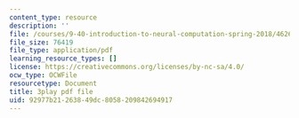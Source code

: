 ```yaml
---
content_type: resource
description: ''
file: /courses/9-40-introduction-to-neural-computation-spring-2018/4626663_transcript.pdf
file_size: 76419
file_type: application/pdf
learning_resource_types: []
license: https://creativecommons.org/licenses/by-nc-sa/4.0/
ocw_type: OCWFile
resourcetype: Document
title: 3play pdf file
uid: 92977b21-2638-49dc-8058-209842694917
---
```

